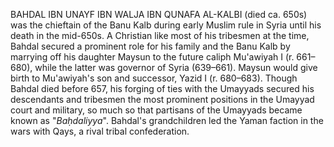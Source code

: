 BAHDAL IBN UNAYF IBN WALJA IBN QUNAFA AL-KALBI (died ca. 650s) was the chieftain of the Banu Kalb during early Muslim rule in Syria until his death in the mid-650s. A Christian like most of his tribesmen at the time, Bahdal secured a prominent role for his family and the Banu Kalb by marrying off his daughter Maysun to the future caliph Mu'awiyah I (r. 661–680), while the latter was governor of Syria (639–661). Maysun would give birth to Mu'awiyah's son and successor, Yazid I (r. 680–683). Though Bahdal died before 657, his forging of ties with the Umayyads secured his descendants and tribesmen the most prominent positions in the Umayyad court and military, so much so that partisans of the Umayyads became known as "_Baḥdaliyya_". Bahdal's grandchildren led the Yaman faction in the wars with Qays, a rival tribal confederation.

